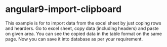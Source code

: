 # angular9-import-clipboard
This example is for to import data from the excel sheet by just coping rows and hearders. Go to excel sheet, copy data (including headers) and paste on given area. You can see the copied data in the table format on the same page. Now you can save it into database as per your requirement.
